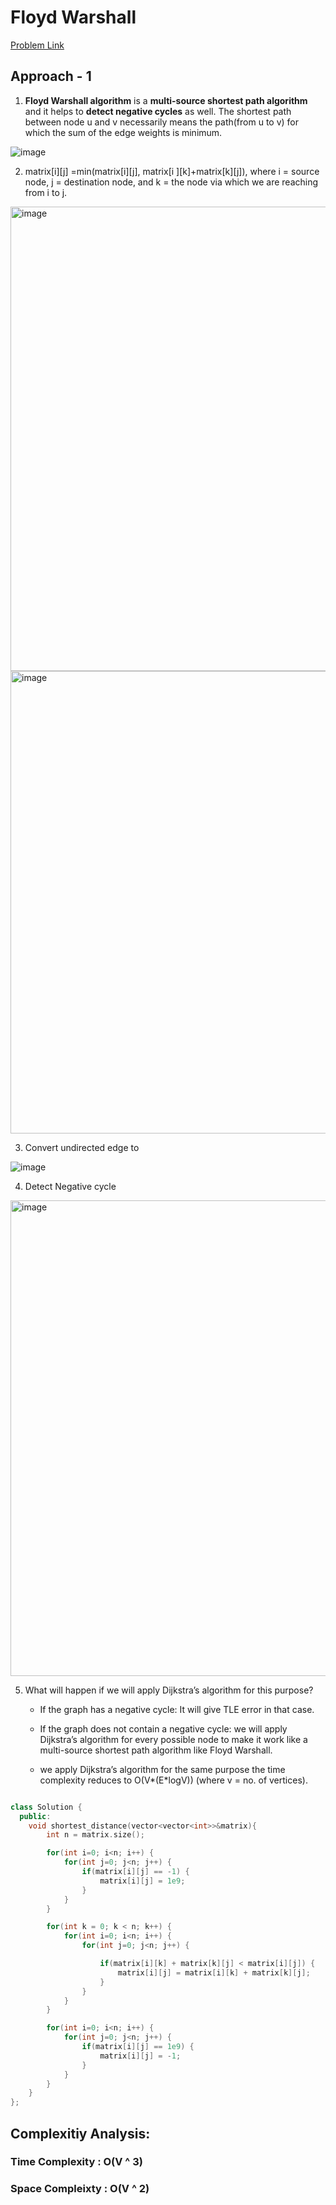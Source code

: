 # Floyd Warshall

[Problem Link](https://www.geeksforgeeks.org/problems/implementing-floyd-warshall2042/1)

## Approach - 1

1. **Floyd Warshall algorithm** is a **multi-source shortest path algorithm** and it helps to **detect negative cycles** as well. The shortest path between node u and v necessarily means the path(from u to v) for which the sum of the edge weights is minimum.

![image](https://github.com/user-attachments/assets/1f4bd3ce-4d2d-45ed-bda8-c3d6fe0229db)

2. matrix[i][j] =min(matrix[i][j], matrix[i ][k]+matrix[k][j]), where i = source node, j = destination node, and k = the node via which we are reaching from i to j.

<img width="743" alt="image" src="https://github.com/user-attachments/assets/17d373e4-8e60-4783-9b14-54f8b2507cb8">

<img width="740" alt="image" src="https://github.com/user-attachments/assets/0f8ed954-1f80-41c4-9b16-5b2c69439ae1">

3. Convert undirected edge to

![image](https://github.com/user-attachments/assets/609daf69-7408-4a09-85fa-a5e561658afc)

4. Detect Negative cycle

<img width="761" alt="image" src="https://github.com/user-attachments/assets/5270c965-1555-4d8a-9be3-0aa21051811b">

5. What will happen if we will apply Dijkstra’s algorithm for this purpose?

   - If the graph has a negative cycle: It will give TLE error in that case.

   - If the graph does not contain a negative cycle: we will apply Dijkstra’s algorithm for every possible node to make it work like a multi-source shortest path algorithm like Floyd Warshall.

   - we apply Dijkstra’s algorithm for the same purpose the time complexity reduces to O(V*(E*logV)) (where v = no. of vertices).

```c++

class Solution {
  public:
	void shortest_distance(vector<vector<int>>&matrix){
	    int n = matrix.size();

	    for(int i=0; i<n; i++) {
	        for(int j=0; j<n; j++) {
	            if(matrix[i][j] == -1) {
	                matrix[i][j] = 1e9;
	            }
	        }
	    }

	    for(int k = 0; k < n; k++) {
	        for(int i=0; i<n; i++) {
	            for(int j=0; j<n; j++) {

	                if(matrix[i][k] + matrix[k][j] < matrix[i][j]) {
	                    matrix[i][j] = matrix[i][k] + matrix[k][j];
	                }
	            }
	        }
	    }

	    for(int i=0; i<n; i++) {
	        for(int j=0; j<n; j++) {
	            if(matrix[i][j] == 1e9) {
	                matrix[i][j] = -1;
	            }
	        }
	    }
	}
};

```

## Complexitiy Analysis:

### Time Complexity : O(V ^ 3)

### Space Compleixty : O(V ^ 2)
